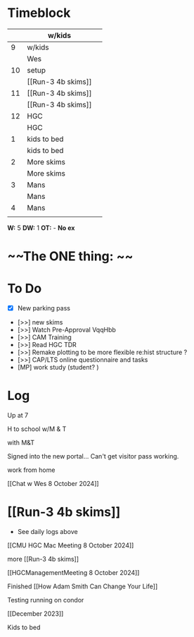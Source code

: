 # Timeblock

|     | w/kids             |     |
| --- | ------------------ | --- |
| 9   | w/kids             |     |
|     | Wes                |     |
| 10  | setup              |     |
|     | [[Run-3 4b skims]] |     |
| 11  | [[Run-3 4b skims]] |     |
|     | [[Run-3 4b skims]] |     |
| 12  | HGC                |     |
|     | HGC                |     |
| 1   | kids to bed        |     |
|     | kids to bed        |     |
| 2   | More skims         |     |
|     | More skims         |     |
| 3   | Mans               |     |
|     | Mans               |     |
| 4   | Mans               |     |
|     |                    |     |

**W:** 5 
**DW:** 1
**OT:** - 
**No ex**

# ~~The ONE thing: ~~


# To Do
- [x] New parking pass
- [>>] new skims
- [>>] Watch Pre-Approval VqqHbb
- [>>] CAM Training
- [>>] Read HGC TDR
- [>>] Remake plotting to be more flexible re:hist structure ? 
- [>>]  CAP/LTS online questionnaire and tasks
- [MP] work study (student? )

# Log

Up at 7 

H to school w/M & T

with M&T

Signed into the new portal... Can't get visitor pass working.

work from home

[[Chat w Wes 8 October 2024]]

# [[Run-3 4b skims]]
- See daily logs above

[[CMU HGC Mac Meeting 8 October 2024]]

more [[Run-3 4b skims]]

[[HGCManagementMeeting 8 October 2024]]

Finished [[How Adam Smith Can Change Your Life]]

Testing running on condor 

[[December 2023]]

Kids to bed
